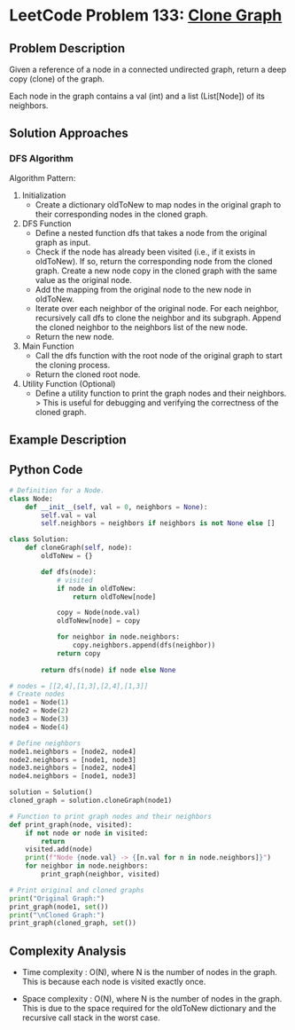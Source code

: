 # LeetCode Problem 133: [Clone Graph](https://leetcode.com/problems/clone-graph/description/)
## Problem Description
Given a reference of a node in a connected undirected graph, return a deep copy (clone) of the graph.

Each node in the graph contains a val (int) and a list (List[Node]) of its neighbors.
## Solution Approaches
### DFS Algorithm
Algorithm Pattern:

1. Initialization
    - Create a dictionary oldToNew to map nodes in the original graph to their corresponding nodes in the cloned graph.
2. DFS Function
    - Define a nested function dfs that takes a node from the original graph as input.
    - Check if the node has already been visited (i.e., if it exists in oldToNew). If so, return the corresponding node from the cloned graph.
    Create a new node copy in the cloned graph with the same value as the original node.
    - Add the mapping from the original node to the new node in oldToNew.
    - Iterate over each neighbor of the original node. For each neighbor, recursively call dfs to clone the neighbor and its subgraph. Append the cloned neighbor to the neighbors list of the new node.
    - Return the new node.
3. Main Function
    - Call the dfs function with the root node of the original graph to start the cloning process.
    - Return the cloned root node.
4. Utility Function (Optional)
    - Define a utility function to print the graph nodes and their neighbors. > This is useful for debugging and verifying the correctness of the cloned graph.
## Example Description

## Python Code
```python
# Definition for a Node.
class Node:
    def __init__(self, val = 0, neighbors = None):
        self.val = val
        self.neighbors = neighbors if neighbors is not None else []
```
```python
class Solution:
    def cloneGraph(self, node):
        oldToNew = {}

        def dfs(node):
            # visited
            if node in oldToNew:
                return oldToNew[node]

            copy = Node(node.val)
            oldToNew[node] = copy

            for neighbor in node.neighbors:
                copy.neighbors.append(dfs(neighbor))
            return copy
        
        return dfs(node) if node else None
```
```python
# nodes = [[2,4],[1,3],[2,4],[1,3]]
# Create nodes
node1 = Node(1)
node2 = Node(2)
node3 = Node(3)
node4 = Node(4)

# Define neighbors
node1.neighbors = [node2, node4]
node2.neighbors = [node1, node3]
node3.neighbors = [node2, node4]
node4.neighbors = [node1, node3]

solution = Solution()
cloned_graph = solution.cloneGraph(node1)

# Function to print graph nodes and their neighbors
def print_graph(node, visited):
    if not node or node in visited:
        return
    visited.add(node)
    print(f"Node {node.val} -> {[n.val for n in node.neighbors]}")
    for neighbor in node.neighbors:
        print_graph(neighbor, visited)

# Print original and cloned graphs
print("Original Graph:")
print_graph(node1, set())
print("\nCloned Graph:")
print_graph(cloned_graph, set())
```
## Complexity Analysis
- Time complexity : O(N), where N is the number of nodes in the graph. This is because each node is visited exactly once.

- Space complexity : O(N), where N is the number of nodes in the graph. This is due to the space required for the oldToNew dictionary and the recursive call stack in the worst case.